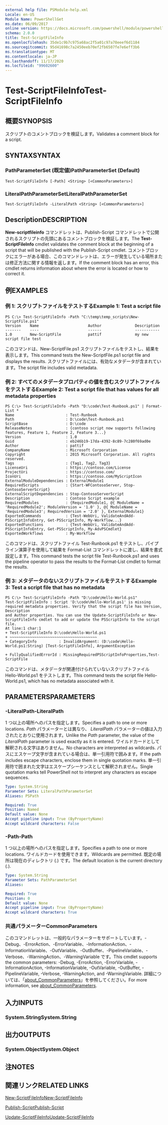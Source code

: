 ```yaml
---
external help file: PSModule-help.xml
Locale: en-US
Module Name: PowerShellGet
ms.date: 06/09/2017
online version: https://docs.microsoft.com/powershell/module/powershellget/test-scriptfileinfo?view=powershell-7.2&WT.mc_id=ps-gethelp
schema: 2.0.0
title: Test-ScriptFileInfo
ms.openlocfilehash: 35de1c9b7c975a68ac2f5a01c97a78eeef6d1184
ms.sourcegitcommit: 95d41698c7a2450eeb70ef2fb6507fe7e6eff3b6
ms.translationtype: MT
ms.contentlocale: ja-JP
ms.lasthandoff: 11/17/2020
ms.locfileid: "99602600"
---
```

# <span data-ttu-id="c03f1-102">Test-ScriptFileInfo</span><span class="sxs-lookup"><span data-stu-id="c03f1-102">Test-ScriptFileInfo</span></span>

## <span data-ttu-id="c03f1-103">概要</span><span class="sxs-lookup"><span data-stu-id="c03f1-103">SYNOPSIS</span></span>
<span data-ttu-id="c03f1-104">スクリプトのコメントブロックを検証します。</span><span class="sxs-lookup"><span data-stu-id="c03f1-104">Validates a comment block for a script.</span></span>

## <span data-ttu-id="c03f1-105">SYNTAX</span><span class="sxs-lookup"><span data-stu-id="c03f1-105">SYNTAX</span></span>

### <span data-ttu-id="c03f1-106">PathParameterSet (既定値)</span><span class="sxs-lookup"><span data-stu-id="c03f1-106">PathParameterSet (Default)</span></span>

```
Test-ScriptFileInfo [-Path] <String> [<CommonParameters>]
```

### <span data-ttu-id="c03f1-107">LiteralPathParameterSet</span><span class="sxs-lookup"><span data-stu-id="c03f1-107">LiteralPathParameterSet</span></span>

```
Test-ScriptFileInfo -LiteralPath <String> [<CommonParameters>]
```

## <span data-ttu-id="c03f1-108">Description</span><span class="sxs-lookup"><span data-stu-id="c03f1-108">DESCRIPTION</span></span>

<span data-ttu-id="c03f1-109">**New-scriptfileinfo** コマンドレットは、Publish-Script コマンドレットで公開されるスクリプトの先頭にあるコメントブロックを検証します。</span><span class="sxs-lookup"><span data-stu-id="c03f1-109">The **Test-ScriptFileInfo** cmdlet validates the comment block at the beginning of a script that will be published with the Publish-Script cmdlet.</span></span>
<span data-ttu-id="c03f1-110">コメントブロックにエラーがある場合、このコマンドレットは、エラーが発生している場所または修正方法に関する情報を返します。</span><span class="sxs-lookup"><span data-stu-id="c03f1-110">If the comment block has an error, this cmdlet returns information about where the error is located or how to correct it.</span></span>

## <span data-ttu-id="c03f1-111">例</span><span class="sxs-lookup"><span data-stu-id="c03f1-111">EXAMPLES</span></span>

### <span data-ttu-id="c03f1-112">例 1: スクリプトファイルをテストする</span><span class="sxs-lookup"><span data-stu-id="c03f1-112">Example 1: Test a script file</span></span>

```
PS C:\> Test-ScriptFileInfo -Path "C:\temp\temp_scripts\New-ScriptFile.ps1"
Version    Name                      Author               Description
-------    ----                      ------               -----------
1.0        New-ScriptFile            pattif               my new script file test
```

<span data-ttu-id="c03f1-113">このコマンドは、New-ScriptFile.ps1 スクリプトファイルをテストし、結果を表示します。</span><span class="sxs-lookup"><span data-stu-id="c03f1-113">This command tests the New-ScriptFile.ps1 script file and displays the results.</span></span>
<span data-ttu-id="c03f1-114">スクリプトファイルには、有効なメタデータが含まれています。</span><span class="sxs-lookup"><span data-stu-id="c03f1-114">The script file includes valid metadata.</span></span>

### <span data-ttu-id="c03f1-115">例 2: すべてのメタデータプロパティの値を含むスクリプトファイルをテストする</span><span class="sxs-lookup"><span data-stu-id="c03f1-115">Example 2: Test a script file that has values for all metadata properties</span></span>

```
PS C:\> Test-ScriptFileInfo -Path "D:\code\Test-Runbook.ps1" | Format-List *
Name                       : Test-Runbook
Path                       : D:\code\Test-Runbook.ps1
ScriptBase                 : D:\code
ReleaseNotes               : {contoso script now supports following features, Feature 1, Feature 2, Feature 3...}
Version                    : 1.0
Guid                       : eb246b19-17da-4392-8c89-7c280f69ad0e
Author                     : pattif
CompanyName                : Microsoft Corporation
Copyright                  : 2015 Microsoft Corporation. All rights reserved.
Tags                       : {Tag1, Tag2, Tag3}
LicenseUri                 : https://contoso.com/License
ProjectUri                 : https://contoso.com/
IconUri                    : https://contoso.com/MyScriptIcon
ExternalModuleDependencies : ExternalModule1
RequiredScripts            : {Start-WFContosoServer, Stop-ContosoServerScript}
ExternalScriptDependencies : Stop-ContosoServerScript
Description                : Contoso Script example
RequiredModules            : {RequiredModule1, @{ ModuleName = 'RequiredModule2'; ModuleVersion = '1.0' }, @{ ModuleName = 'RequiredModule3'; RequiredVersion = '2.0' }, ExternalModule1}
ExportedCommands           : {Test-WebUri, ValidateAndAdd-PSScriptInfoEntry, Get-PSScriptInfo, My-Workflow...}
ExportedFunctions          : {Test-WebUri, ValidateAndAdd-PSScriptInfoEntry, Get-PSScriptInfo, My-AdvPSCmdlet}
ExportedWorkflows          : My-Workflow
```

<span data-ttu-id="c03f1-116">このコマンドは、スクリプトファイル Test-Runbook.ps1 をテストし、パイプライン演算子を使用して結果を Format-List コマンドレットに渡し、結果を書式設定します。</span><span class="sxs-lookup"><span data-stu-id="c03f1-116">This command tests the script file Test-Runbook.ps1 and uses the pipeline operator to pass the results to the Format-List cmdlet to format the results.</span></span>

### <span data-ttu-id="c03f1-117">例 3: メタデータのないスクリプトファイルをテストする</span><span class="sxs-lookup"><span data-stu-id="c03f1-117">Example 3: Test a script file that has no metadata</span></span>

```
PS C:\> Test-ScriptFileInfo -Path "D:\code\Hello-World.ps1"
Test-ScriptFileInfo : Script 'D:\code\Hello-World.ps1' is missing required metadata properties. Verify that the script file has Version, Description
and Author properties. You can use the Update-ScriptFileInfo or New-ScriptFileInfo cmdlet to add or update the PSScriptInfo to the script file.
At line:1 char:1
+ Test-ScriptFileInfo D:\code\Hello-World.ps1
+ ~~~~~~~~~~~~~~~~~~~~~~~~~~~~~~~~~~~~~~~
+ CategoryInfo          : InvalidArgument: (D:\code\Hello-World.ps1:String) [Test-ScriptFileInfo], ArgumentException

+ FullyQualifiedErrorId : MissingRequiredPSScriptInfoProperties,Test-ScriptFile
```

<span data-ttu-id="c03f1-118">このコマンドは、メタデータが関連付けられていないスクリプトファイル Hello-World.ps1 をテストします。</span><span class="sxs-lookup"><span data-stu-id="c03f1-118">This command tests the script file Hello-World.ps1, which has no metadata associated with it.</span></span>

## <span data-ttu-id="c03f1-119">PARAMETERS</span><span class="sxs-lookup"><span data-stu-id="c03f1-119">PARAMETERS</span></span>

### <span data-ttu-id="c03f1-120">-LiteralPath</span><span class="sxs-lookup"><span data-stu-id="c03f1-120">-LiteralPath</span></span>

<span data-ttu-id="c03f1-121">1 つ以上の場所へのパスを指定します。</span><span class="sxs-lookup"><span data-stu-id="c03f1-121">Specifies a path to one or more locations.</span></span>
<span data-ttu-id="c03f1-122">*Path* パラメーターとは異なり、 *LiteralPath* パラメーターの値は入力されたとおりに使用されます。</span><span class="sxs-lookup"><span data-stu-id="c03f1-122">Unlike the *Path* parameter, the value of the *LiteralPath* parameter is used exactly as it is entered.</span></span>
<span data-ttu-id="c03f1-123">ワイルドカードとして解釈される文字はありません。</span><span class="sxs-lookup"><span data-stu-id="c03f1-123">No characters are interpreted as wildcards.</span></span>
<span data-ttu-id="c03f1-124">パスにエスケープ文字が含まれている場合は、単一引用符で囲みます。</span><span class="sxs-lookup"><span data-stu-id="c03f1-124">If the path includes escape characters, enclose them in single quotation marks.</span></span>
<span data-ttu-id="c03f1-125">単一引用符で囲まれた文字はエスケープシーケンスとして解釈されません。</span><span class="sxs-lookup"><span data-stu-id="c03f1-125">Single quotation marks tell PowerShell not to interpret any characters as escape sequences.</span></span>

```yaml
Type: System.String
Parameter Sets: LiteralPathParameterSet
Aliases: PSPath

Required: True
Position: Named
Default value: None
Accept pipeline input: True (ByPropertyName)
Accept wildcard characters: False
```

### <span data-ttu-id="c03f1-126">-Path</span><span class="sxs-lookup"><span data-stu-id="c03f1-126">-Path</span></span>

<span data-ttu-id="c03f1-127">1 つ以上の場所へのパスを指定します。</span><span class="sxs-lookup"><span data-stu-id="c03f1-127">Specifies a path to one or more locations.</span></span>
<span data-ttu-id="c03f1-128">ワイルドカードを使用できます。</span><span class="sxs-lookup"><span data-stu-id="c03f1-128">Wildcards are permitted.</span></span>
<span data-ttu-id="c03f1-129">既定の場所は現在のディレクトリ (.) です。</span><span class="sxs-lookup"><span data-stu-id="c03f1-129">The default location is the current directory (.).</span></span>

```yaml
Type: System.String
Parameter Sets: PathParameterSet
Aliases:

Required: True
Position: 0
Default value: None
Accept pipeline input: True (ByPropertyName)
Accept wildcard characters: True
```

### <span data-ttu-id="c03f1-130">共通パラメーター</span><span class="sxs-lookup"><span data-stu-id="c03f1-130">CommonParameters</span></span>

<span data-ttu-id="c03f1-131">このコマンドレットは、一般的なパラメーターをサポートしています。-Debug、-ErrorAction、-ErrorVariable、-InformationAction、-InformationVariable、-OutVariable、-OutBuffer、-PipelineVariable、-Verbose、-WarningAction、-WarningVariable です。</span><span class="sxs-lookup"><span data-stu-id="c03f1-131">This cmdlet supports the common parameters: -Debug, -ErrorAction, -ErrorVariable, -InformationAction, -InformationVariable, -OutVariable, -OutBuffer, -PipelineVariable, -Verbose, -WarningAction, and -WarningVariable.</span></span> <span data-ttu-id="c03f1-132">詳細については、「[about_CommonParameters](https://go.microsoft.com/fwlink/?LinkID=113216)」を参照してください。</span><span class="sxs-lookup"><span data-stu-id="c03f1-132">For more information, see [about_CommonParameters](https://go.microsoft.com/fwlink/?LinkID=113216).</span></span>

## <span data-ttu-id="c03f1-133">入力</span><span class="sxs-lookup"><span data-stu-id="c03f1-133">INPUTS</span></span>

### <span data-ttu-id="c03f1-134">System.String</span><span class="sxs-lookup"><span data-stu-id="c03f1-134">System.String</span></span>

## <span data-ttu-id="c03f1-135">出力</span><span class="sxs-lookup"><span data-stu-id="c03f1-135">OUTPUTS</span></span>

### <span data-ttu-id="c03f1-136">System.Object</span><span class="sxs-lookup"><span data-stu-id="c03f1-136">System.Object</span></span>

## <span data-ttu-id="c03f1-137">注</span><span class="sxs-lookup"><span data-stu-id="c03f1-137">NOTES</span></span>

## <span data-ttu-id="c03f1-138">関連リンク</span><span class="sxs-lookup"><span data-stu-id="c03f1-138">RELATED LINKS</span></span>

[<span data-ttu-id="c03f1-139">New-ScriptFileInfo</span><span class="sxs-lookup"><span data-stu-id="c03f1-139">New-ScriptFileInfo</span></span>](New-ScriptFileInfo.md)

[<span data-ttu-id="c03f1-140">Publish-Script</span><span class="sxs-lookup"><span data-stu-id="c03f1-140">Publish-Script</span></span>](Publish-Script.md)

[<span data-ttu-id="c03f1-141">Update-ScriptFileInfo</span><span class="sxs-lookup"><span data-stu-id="c03f1-141">Update-ScriptFileInfo</span></span>](Update-ScriptFileInfo.md)


